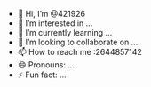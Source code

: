 - 👋 Hi, I’m @421926
- 👀 I’m interested in ...
- 🌱 I’m currently learning ...
- 💞️ I’m looking to collaborate on ...
- 📫 How to reach me :2644857142
- 😄 Pronouns: ...
- ⚡ Fun fact: ...

<!---
421926/421926 is a ✨ special ✨ repository because its `README.md` (this file) appears on your GitHub profile.
You can click the Preview link to take a look at your changes.
--->
